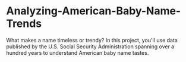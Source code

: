 # Analyzing-American-Baby-Name-Trends
What makes a name timeless or trendy? In this project, you'll use data published by the U.S. Social Security Administration spanning over a hundred years to understand American baby name tastes.
